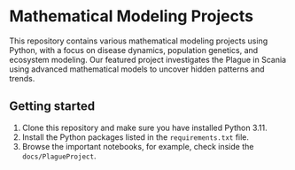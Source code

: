 # Mathematical Modeling Projects

This repository contains various mathematical modeling projects using Python,
with a focus on disease dynamics, population genetics, and ecosystem modeling.
Our featured project investigates the Plague in Scania using advanced
mathematical models to uncover hidden patterns and trends.


## Getting started

1. Clone this repository and make sure you have installed Python 3.11.
2. Install the Python packages listed in the `requirements.txt` file.
3. Browse the important notebooks, for example, check inside the `docs/PlagueProject`.
